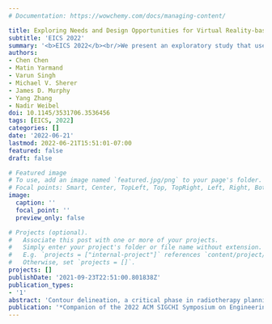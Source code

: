 ```yaml
---
# Documentation: https://wowchemy.com/docs/managing-content/

title: Exploring Needs and Design Opportunities for Virtual Reality-based Contour Delineations of Medical Structures
subtitle: 'EICS 2022'
summary: '<b>EICS 2022</b><br/>We present an exploratory study that uses iterative design to understand needs and opportunities to bring contour delineation into an immersive 3D space, such as the one enabled by today’s head-mounted VR displays'
authors:
- Chen Chen
- Matin Yarmand
- Varun Singh
- Michael V. Sherer
- James D. Murphy
- Yang Zhang
- Nadir Weibel
doi: 10.1145/3531706.3536456
tags: [EICS, 2022]
categories: []
date: '2022-06-21'
lastmod: 2022-06-21T15:51:01-07:00
featured: false
draft: false

# Featured image
# To use, add an image named `featured.jpg/png` to your page's folder.
# Focal points: Smart, Center, TopLeft, Top, TopRight, Left, Right, BottomLeft, Bottom, BottomRight.
image:
  caption: ''
  focal_point: ''
  preview_only: false

# Projects (optional).
#   Associate this post with one or more of your projects.
#   Simply enter your project's folder or file name without extension.
#   E.g. `projects = ["internal-project"]` references `content/project/deep-learning/index.md`.
#   Otherwise, set `projects = []`.
projects: []
publishDate: '2021-09-23T22:51:00.801838Z'
publication_types:
- '1'
abstract: 'Contour delineation, a critical phase in radiotherapy planning, refers to the process of identifying and segmenting malignant tumors and/or healthy organs from medical images. Today’s contouring software requires oncologists to inspect and contour target of interests by analyzing a stack of planar medical images, which is lengthy, tedious and sometimes error prone. Such design is also in contrast to the stereoscopic nature of medical images. Therefore, it is intuitive to consider bringing contouring into immersive Virtual Reality (VR) space. We present an exploratory study that uses iterative design to understand needs and opportunities to bring contour delineation into an immersive 3D space, such as the one enabled by today’s head-mounted VR displays. We report on the interactions with three medical professionals and three engineering & design experts, and demonstrate the potential for VR–based 3D contouring while studying the benefits of using 3D immersive spaces to augment the process of contour in 2D. Through needs–finding interviews and co–design workshops, we evaluated our initial iterations and proof–of–concept prototypes. We believe that our preliminary findings will benefit researchers and practitioners who are attempting to bring today’s contour delineation processes into an immersive 3D space.'
publication: '*Companion of the 2022 ACM SIGCHI Symposium on Engineering Interactive Computing Systems, June 21–24, 2022, Sophia Antipolis, France*'
---
```

